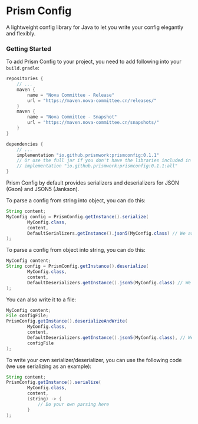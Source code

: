 # Prism Config

A lightweight config library for Java to let you write your config elegantly and flexibly.

### Getting Started

To add Prism Config to your project, you need to add following into your `build.gradle`:

```groovy
repositories {
    // ...
    maven {
        name = "Nova Committee - Release"
        url = "https://maven.nova-committee.cn/releases/"
    }
    maven {
        name = "Nova Committee - Snapshot"
        url = "https://maven.nova-committee.cn/snapshots/"
    }
}

dependencies {
    // ...
    implementation "io.github.prismwork:prismconfig:0.1.1"
    // Or use the full jar if you don't have the libraries included in your project (Gson, Jankson...)
    // implementation "io.github.prismwork:prismconfig:0.1.1:all"
}
```

Prism Config by default provides serializers and deserializers for JSON (Gson) and JSON5 (Jankson).

To parse a config from string into object, you can do this:

```java
String content;
MyConfig config = PrismConfig.getInstance().serialize(
        MyConfig.class,
        content,
        DefaultSerializers.getInstance().json5(MyConfig.class) // We assume that your config is written in JSON5
);
```

To parse a config from object into string, you can do this:

```java
MyConfig content;
String config = PrismConfig.getInstance().deserialize(
        MyConfig.class,
        content,
        DefaultDeserializers.getInstance().json5(MyConfig.class) // We assume that your config is written in JSON5
);
```

You can also write it to a file:

```java
MyConfig content;
File configFile;
PrismConfig.getInstance().deserializeAndWrite(
        MyConfig.class,
        content,
        DefaultDeserializers.getInstance().json5(MyConfig.class), // We assume that your config is written in JSON5
        configFile
);
```

To write your own serializer/deserializer, you can use the following code (we use serializing as an example):

```java
String content;
PrismConfig.getInstance().serialize(
        MyConfig.class,
        content,
        (string) -> {
            // Do your own parsing here
        }
);
```
